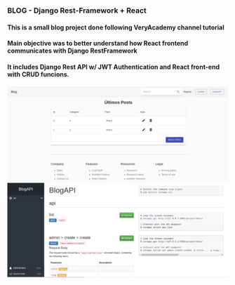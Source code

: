 ### BLOG - Django Rest-Framework + React

#### This is a small blog project done following VeryAcademy channel tutorial

#### Main objective was to better understand how React frontend communicates with Django RestFramework

#### It includes Django Rest API w/ JWT Authentication and React front-end with CRUD funcions. 

<img src="screenshot.png" alt="">
<img src="screenshot-schema.png" alt="">
